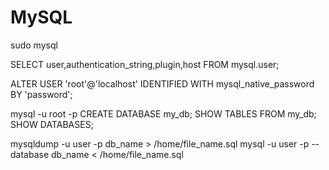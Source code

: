 # MySQL

sudo mysql

SELECT user,authentication_string,plugin,host FROM mysql.user;

ALTER USER 'root'@'localhost' IDENTIFIED WITH mysql_native_password BY 'password';

mysql -u root -p
CREATE DATABASE my_db;
SHOW TABLES FROM my_db;
SHOW DATABASES;

mysqldump -u user -p db_name > /home/file_name.sql
mysql -u user -p --database db_name < /home/file_name.sql 
